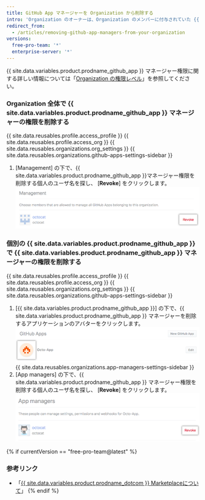 ```yaml
---
title: GitHub App マネージャーを Organization から削除する
intro: 'Organization のオーナーは、Organization のメンバーに付与されていた {{ site.data.variables.product.prodname_github_app }} マネージャー権限を削除することができます。'
redirect_from:
  - /articles/removing-github-app-managers-from-your-organization
versions:
  free-pro-team: '*'
  enterprise-server: '*'
---
```


{{ site.data.variables.product.prodname_github_app }} マネージャー権限に関する詳しい情報については「[Organization の権限レベル](/articles/permission-levels-for-an-organization#github-app-managers)」を参照してください。

### Organization 全体で {{ site.data.variables.product.prodname_github_app }} マネージャーの権限を削除する

{{ site.data.reusables.profile.access_profile }}
{{ site.data.reusables.profile.access_org }}
{{ site.data.reusables.organizations.org_settings }}
{{ site.data.reusables.organizations.github-apps-settings-sidebar }}
1. [Management] の下で、{{ site.data.variables.product.prodname_github_app }}マネージャー権限を削除する個人のユーザ名を探し、 [**Revoke**] をクリックします。 ![{{ site.data.variables.product.prodname_github_app }} マネージャー権限の削除](/assets/images/help/organizations/github-app-manager-revoke-permissions.png)

### 個別の {{ site.data.variables.product.prodname_github_app }} で {{ site.data.variables.product.prodname_github_app }} マネージャーの権限を削除する

{{ site.data.reusables.profile.access_profile }}
{{ site.data.reusables.profile.access_org }}
{{ site.data.reusables.organizations.org_settings }}
{{ site.data.reusables.organizations.github-apps-settings-sidebar }}
1. [{{ site.data.variables.product.prodname_github_app }}] の下で、{{ site.data.variables.product.prodname_github_app }} マネージャーを削除するアプリケーションのアバターをクリックします。 ![{{ site.data.variables.product.prodname_github_app }} を選択](/assets/images/help/organizations/select-github-app.png)
{{ site.data.reusables.organizations.app-managers-settings-sidebar }}
1. [App managers] の下で、{{ site.data.variables.product.prodname_github_app }} マネージャー権限を削除する個人のユーザ名を探し、 [**Revoke**] をクリックします。 ![{{ site.data.variables.product.prodname_github_app }} マネージャー権限の削除](/assets/images/help/organizations/github-app-manager-revoke-permissions-individual-app.png)

{% if currentVersion == "free-pro-team@latest" %}
### 参考リンク

- 「[{{ site.data.variables.product.prodname_dotcom }} Marketplaceについて](/articles/about-github-marketplace/)」
{% endif %}
